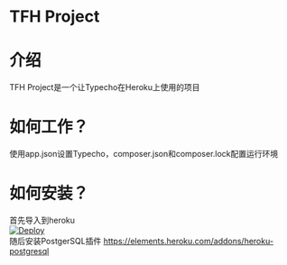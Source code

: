TFH Project
=========================
# 介绍
TFH Project是一个让Typecho在Heroku上使用的项目
# 如何工作？
使用app.json设置Typecho，composer.json和composer.lock配置运行环境
# 如何安装？
首先导入到heroku<br>
[![Deploy](https://www.herokucdn.com/deploy/button.svg)](https://heroku.com/deploy)<br>
随后安装PostgerSQL插件
https://elements.heroku.com/addons/heroku-postgresql
